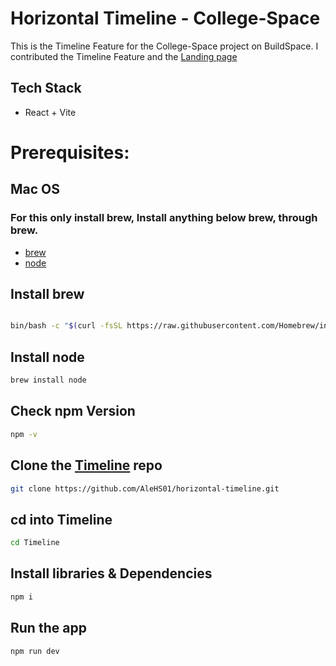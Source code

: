 # Horizontal Timeline - College-Space

This is the Timeline Feature for the College-Space project on BuildSpace. I contributed the Timeline Feature and the [Landing page](https://github.com/AleHS01/college-space/tree/main)

## Tech Stack
- React + Vite

# Prerequisites:

## Mac OS
### For this only install **brew**, Install anything below **brew**, through **brew**.
- [brew](https://brew.sh/)
- [node](https://nodejs.org/en)
  
## Install brew

```bash

bin/bash -c "$(curl -fsSL https://raw.githubusercontent.com/Homebrew/install/HEAD/install.sh)"

```


## Install node

```bash
brew install node
```
## Check npm Version
```bash
npm -v
```

## Clone the [Timeline](https://github.com/AleHS01/horizontal-timeline.git) repo
```bash
git clone https://github.com/AleHS01/horizontal-timeline.git
```

## cd into Timeline

```bash
cd Timeline
```

## Install libraries  & Dependencies

```bash
npm i
```

## Run the app

```bash
npm run dev
```
